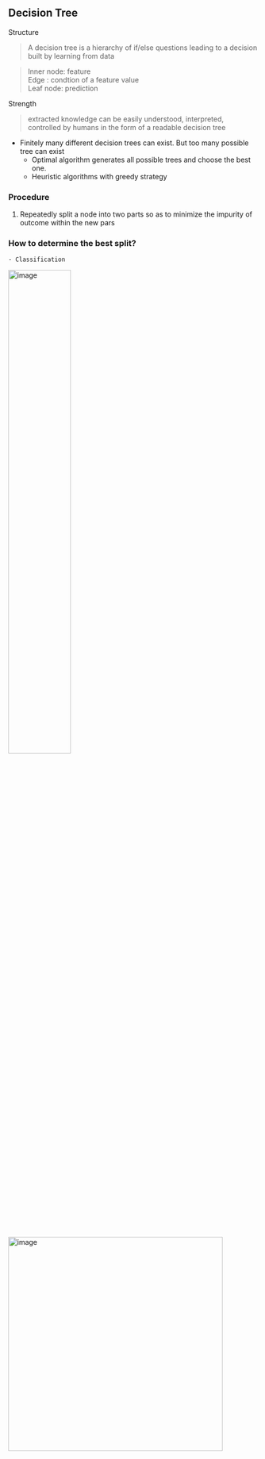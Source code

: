 ## Decision Tree

Structure
> A decision tree is a hierarchy of if/else questions leading to a decision built by learning from data  

> Inner node: feature  
> Edge : condtion of a feature value  
> Leaf node: prediction  

Strength
> extracted knowledge can be easily understood, interpreted, controlled by humans in the form of a readable decision tree

- Finitely many different decision trees can exist. But too many possible tree can exist
    - Optimal algorithm generates all possible trees and choose the best one.
    - Heuristic algorithms with greedy strategy  
### Procedure
1. Repeatedly split a node into two parts so as to minimize the impurity of outcome within the new pars

### How to determine the best split?

    - Classification
<img width="50%" alt="image" src="https://github.com/user-attachments/assets/a8de12b5-0fbb-4715-9889-62c87a79e998"> <img width="432" alt="image" src="https://github.com/user-attachments/assets/247aa143-57bd-479f-84bd-d2cab33fb14b">

